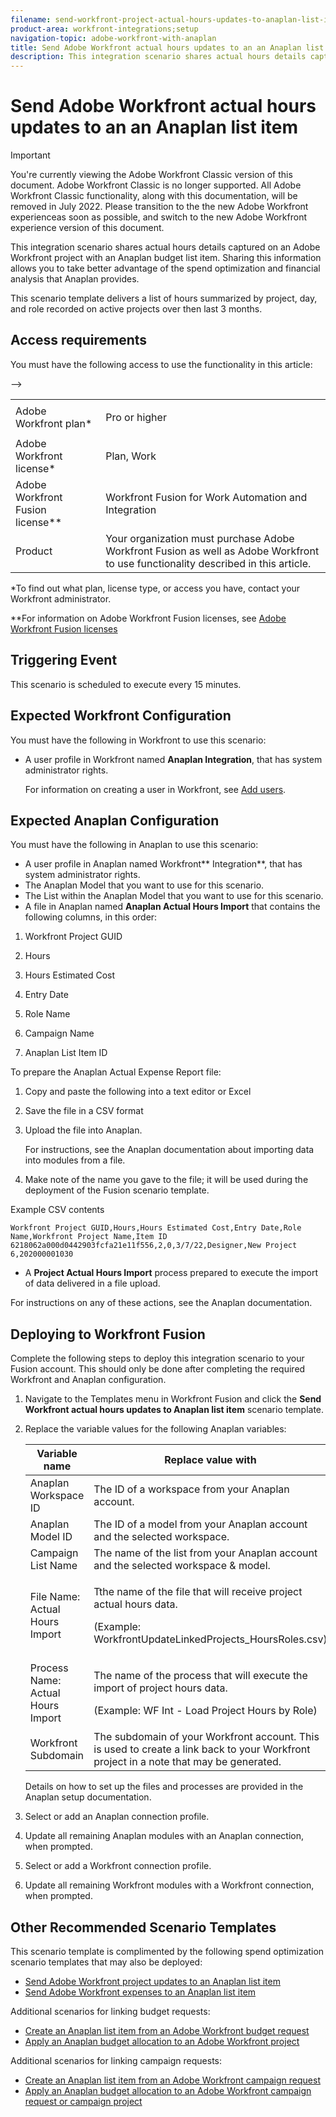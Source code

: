 ```yaml
---
filename: send-workfront-project-actual-hours-updates-to-anaplan-list-item
product-area: workfront-integrations;setup
navigation-topic: adobe-workfront-with-anaplan
title: Send Adobe Workfront actual hours updates to an an Anaplan list item
description: This integration scenario shares actual hours details captured on an Adobe Workfront project with an Anaplan budget list item. Sharing this information allows you to take better advantage of the spend optimization and financial analysis that Anaplan provides.
---
```


# Send Adobe Workfront actual hours updates to an an Anaplan list item

>[!IMPORTANT]
>
>You're currently viewing the Adobe Workfront Classic version of this document. Adobe Workfront Classic is no longer supported. All Adobe Workfront Classic functionality, along with this documentation, will be removed in July 2022. Please transition to the the new Adobe Workfront experienceas soon as possible, and switch to the new Adobe Workfront experience version of this document.

This integration scenario shares actual hours details captured on an Adobe Workfront project with an Anaplan budget list item. Sharing this information allows you to take better advantage of the spend optimization and financial analysis that Anaplan provides.

This scenario template delivers a list of hours summarized by project, day, and role recorded on active projects over then last 3 months.

## Access requirements

You must have the following access to use the functionality in this article:

<table> 
 <col> 
 <col> 
 <tbody> 
  <tr> 
   <td role="rowheader">Adobe Workfront plan*</td> 
   <td> <p>Pro or higher</p> </td> 
  </tr> 
  <tr data-mc-conditions=""> 
   <td role="rowheader">Adobe Workfront license*</td> 
   <td> <p>Plan, Work</p> </td> 
  </tr> 
  <tr> 
   <td role="rowheader">Adobe Workfront Fusion license**</td> 
   <td> <p>Workfront Fusion for Work Automation and Integration </p> </td> 
  </tr> 
  <tr> 
   <td role="rowheader">Product</td> 
   <td>Your organization must purchase Adobe Workfront Fusion as well as Adobe Workfront to use functionality described in this article.</td> 
  </tr> <!--
   <tr data-mc-conditions="QuicksilverOrClassic.Draft mode"> 
    <td role="rowheader">Access level configurations*</td> 
    <td> <!--
      <p data-mc-conditions="QuicksilverOrClassic.Draft mode">You must be a Workfront Fusion administrator for your organization.</p>
     --> <!--
      <p data-mc-conditions="QuicksilverOrClassic.Draft mode">You must be a Workfront Fusion administrator for your team.</p>
     --> </td> 
   </tr>
  --> 
 </tbody> 
</table>

&#42;To find out what plan, license type, or access you have, contact your Workfront administrator.

&#42;&#42;For information on Adobe Workfront Fusion licenses, see [Adobe Workfront Fusion licenses](../../workfront-fusion/get-started/license-automation-vs-integration.md)

## Triggering Event

This scenario is scheduled to execute every 15 minutes.

## Expected Workfront Configuration

You must have the following in Workfront to use this scenario:

* A user profile in Workfront named **Anaplan Integration**, that has system administrator rights.

  For information on creating a user in Workfront, see [Add users](../../administration-and-setup/add-users/create-and-manage-users/add-users.md).

## Expected Anaplan Configuration

You must have the following in Anaplan to use this scenario:

* A user profile in Anaplan named Workfront** Integration**, that has system administrator rights.
* The Anaplan Model that you want to use for this scenario.
* The List within the Anaplan Model that you want to use for this scenario.
* A file in Anaplan named **Anaplan Actual Hours Import** that contains the following columns, in this order:

1. Workfront Project GUID

  2. Hours

  3. Hours Estimated Cost

  4. Entry Date

  5. Role Name

  6. Campaign Name

  7. Anaplan List Item ID

  To prepare the Anaplan Actual Expense Report file:

   1. Copy and paste the following into a text editor or Excel
   1. Save the file in a CSV format
   1. Upload the file into Anaplan.

      For instructions, see the Anaplan documentation about importing data into modules from a file.
   
   1. Make note of the name you gave to the file; it will be used during the deployment of the Fusion scenario template.

  Example CSV contents

  <!-- [Copy](javascript:void(0);) --> 
  <pre><code>Workfront Project GUID,Hours,Hours Estimated Cost,Entry Date,Role Name,Workfront Project Name,Item ID<br>6218062a000d0442903fcfa21e11f556,2,0,3/7/22,Designer,New Project 6,202000001030</code></pre>

* A **Project Actual Hours Import** process prepared to execute the import of data delivered in a file upload.

For instructions on any of these actions, see the Anaplan documentation.

## Deploying to Workfront Fusion

Complete the following steps to deploy this integration scenario to your Fusion account. This should only be done after completing the required Workfront and Anaplan configuration.

1. Navigate to the Templates menu in Workfront Fusion and click the **Send Workfront actual hours updates to Anaplan list item** scenario template.
1. Replace the variable values for the following Anaplan variables:

   <table> 
    <col> 
    </col> 
    <col> 
    </col> 
    <thead> 
     <tr> 
      <th>Variable name</th> 
      <th>Replace value with</th> 
     </tr> 
    </thead> 
    <tbody> 
     <tr> 
      <td role="rowheader">Anaplan Workspace ID</td> 
      <td>The ID of a workspace from your Anaplan account.</td> 
     </tr> 
     <tr> 
      <td role="rowheader">Anaplan Model ID </td> 
      <td>The ID of a model from your Anaplan account and the selected workspace.</td> 
     </tr> 
     <tr> 
      <td role="rowheader">Campaign List Name</td> 
      <td>The name of the list from your Anaplan account and the selected workspace &amp; model.</td> 
     </tr> 
     <tr> 
      <td role="rowheader">File Name: Actual Hours Import</td> 
      <td> <p>Tthe name of the file that will receive project actual hours data.</p> <p> (Example: WorkfrontUpdateLinkedProjects_HoursRoles.csv) </p> </td> 
     </tr> 
     <tr> 
      <td role="rowheader">Process Name: Actual Hours Import</td> 
      <td> <p>The name of the process that will execute the import of project hours data.</p> <p>(Example: WF Int - Load Project Hours by Role)</p> </td> 
     </tr> 
     <tr> 
      <td role="rowheader">Workfront Subdomain</td> 
      <td>The subdomain of your Workfront account. This is used to create a link back to your Workfront project in a note that may be generated.</td> 
     </tr> 
    </tbody> 
   </table>

   Details on how to set up the files and processes are provided in the Anaplan setup documentation.

1. Select or add an Anaplan connection profile.
1. Update all remaining Anaplan modules with an Anaplan connection, when prompted.
1. Select or add a Workfront connection profile.
1. Update all remaining Workfront modules with a Workfront connection, when prompted.

## Other Recommended Scenario Templates

This scenario template is complimented by the following spend optimization scenario templates that may also be deployed:

* [Send Adobe Workfront project updates to an Anaplan list item](../../workfront-integrations-and-apps/adobe-workfront-with-anaplan/send-workfront-project-updates-to-anaplan-list-item.md) 
* [Send Adobe Workfront expenses to an Anaplan list item](../../workfront-integrations-and-apps/adobe-workfront-with-anaplan/send-workfront-project-expenses-to-anaplan-list-item.md)

Additional scenarios for linking budget requests:

* [Create an Anaplan list item from an Adobe Workfront budget request](../../workfront-integrations-and-apps/adobe-workfront-with-anaplan/create-an-anaplan-list-item-from-a-workfront-budget-request.md) 
* [Apply an Anaplan budget allocation to an Adobe Workfront project](../../workfront-integrations-and-apps/adobe-workfront-with-anaplan/apply-anaplan-budget-allocation-to-workfront-projects.md)

Additional scenarios for linking campaign requests:

* [Create an Anaplan list item from an Adobe Workfront campaign request](../../workfront-integrations-and-apps/adobe-workfront-with-anaplan/create-an-anaplan-list-item-from-a-workfront-campaign-request.md) 
* [Apply an Anaplan budget allocation to an Adobe Workfront campaign request or campaign project](../../workfront-integrations-and-apps/adobe-workfront-with-anaplan/apply-anaplan-budget-allocation-to-workfront-campaign-requests-and-projects.md)

